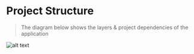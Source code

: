 # Project Structure

> The diagram below shows the layers & project dependencies of the application

![alt text](\_images\projectStructure.png 'SwaggerAPI')
